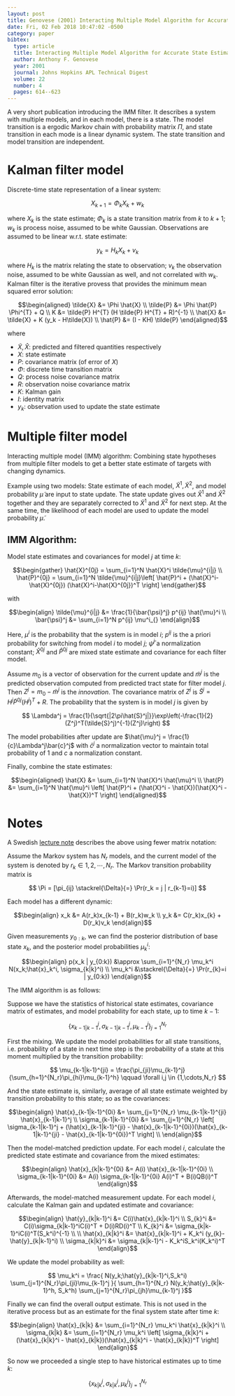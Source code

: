 ```yaml
---
layout: post
title: Genovese (2001) Interacting Multiple Model Algorithm for Accurate State Estimation of Maneuvering Targets
date: Fri, 02 Feb 2018 10:47:02 -0500
category: paper
bibtex:
  type: article
  title: Interacting Multiple Model Algorithm for Accurate State Estimation of Maneuvering Targets
  author: Anthony F. Genovese
  year: 2001
  journal: Johns Hopkins APL Technical Digest
  volume: 22
  number: 4
  pages: 614--623
---
```


A very short publication introducing the IMM filter. It describes a system with
multiple models, and in each model, there is a state. The model transition is a
ergodic Markov chain with probability matrix $\Pi$, and state transition in each
mode is a linear dynamic system. The state transition and model transition are
independent.

# Kalman filter model

Discrete-time state representation of a linear system:

$$ X_{k+1} = \Phi_k X_k + w_k $$

where $X_k$ is the state estimate; $\Phi_k$ is a state transition matrix from
$k$ to $k+1$; $w_k$ is process noise, assumed to be white Gaussian. Observations
are assumed to be linear w.r.t. state estimate:

$$ y_k = H_k X_k + v_k $$

where $H_k$ is the matrix relating the state to observation; $v_k$ the
observation noise, assumed to be white Gaussian as well, and not correlated with
$w_k$. Kalman filter is the iterative provess that provides the minimum mean
squared error solution:

$$\begin{aligned}
 \tilde{X} &= \Phi \hat{X} \\
 \tilde{P} &= \Phi \hat{P} \Phi^{T} + Q \\
 K &= \tilde{P} H^{T} (H \tilde{P} H^{T} + R)^{-1} \\
 \hat{X} &= \tilde{X} + K (y_k - H\tilde{X}) \\
 \hat{P} &= (I - KH) \tilde{P}
\end{aligned}$$

where

- $\tilde{X}, \hat{X}$: predicted and filtered quantities respectively
- $X$: state estimate
- $P$: covariance matrix (of error of $X$)
- $\Phi$: discrete time transition matrix
- $Q$: process noise covariance matrix
- $R$: observation noise covariance matrix
- $K$: Kalman gain
- $I$: identity matrix
- $y_k$: observation used to update the state estimate

# Multiple filter model
Interacting multiple model (IMM) algorithm: Combining state hypotheses from
multiple filter models to get a better state estimate of targets with changing
dynamics.

Example using two models: State estimate of each model, $\tilde{X}^1,
\tilde{X}^2$, and model probability $\tilde{\mu}$ are input to state update.
The state update gives out $\hat{X}^1$ and $\hat{X}^2$ together and they
are separately corrected to $\tilde{X}^1$ and $\tilde{X}^2$ for next
step. At the same time, the likelihood of each model are used to update the
model probability $\tilde{\mu}$.

## IMM Algorithm:

Model state estimates and covariances for model $j$ at time $k$:

$$\begin{gather}
\hat{X}^{0j} = \sum_{i=1}^N \hat{X}^i \tilde{\mu}^{i|j}
\\
\hat{P}^{0j} = \sum_{i=1}^N
    \tilde{\mu}^{i|j}\left[
        \hat{P}^i +
        (\hat{X}^i-\hat{X}^{0j})
        (\hat{X}^i-\hat{X}^{0j})^T
    \right]
\end{gather}$$

with

$$\begin{align}
\tilde{\mu}^{i|j} &= \frac{1}{\bar{\psi}^j} p^{ij} \hat{\mu}^i \\
\bar{\psi}^j &= \sum_{i=1}^N p^{ij} \mu^i_{}
\end{align}$$

Here, $\mu^i$ is the probability that the system is in model $i$; $p^{ij}$ is
the a priori probability for switching from model $i$ to model $j$;
$\bar{\psi}^j$ a normalization constant;
$\hat{X}^{0j}$ and $\hat{P}^{0j}$ are mixed state estimate and covariance for
each filter model.

Assume $m_0$ is a vector of observation for the current update and $\tilde{m}^j$
is the predicted observation computed from predicted tract state for filter
model $j$. Then $Z^j = m_0 - \tilde{m}^j$ is the *innovation*. The covariance
matrix of $Z^j$ is $\tilde{S}^j = H^j\tilde{P}^{0j}(H^j)^T+R$. The probability
that the system is in model $j$ is given by

$$ \Lambda^j =
\frac{1}{\sqrt{|2\pi\hat{S}^j|}}\exp\left(-\frac{1}{2}(Z^j)^T(\tilde{S}^j)^{-1}(Z^j)\right)
$$

The model probabilities after update are $\hat{\mu}^j = \frac{1}{c}\Lambda^j\bar{c}^j$
with $\bar{c}^j$ a normalization vector to maintain total probability of 1 and
$c$ a normalization constant.

Finally, combine the state estimates:

$$\begin{aligned}
\hat{X} &= \sum_{i=1}^N \hat{X}^i \hat{\mu}^i \\
\hat{P} &= \sum_{i=1}^N
    \hat{\mu}^i \left[
        \hat{P}^i + (\hat{X}^i - \hat{X})(\hat{X}^i - \hat{X})^T
    \right]
\end{aligned}$$

# Notes
A Swedish [lecture note](http://www.control.isy.liu.se/student/graduate/TargetTracking/IMMderivation.pdf)
describes the above using fewer matrix notation:

Assume the Markov system has $N_r$ models, and the current model of the system
is denoted by $r_k\in{1,2,\cdots,N_r}$. The Markov transition probability matrix is

$$ \Pi = [\pi_{ij} \stackrel{\Delta}{=} \Pr(r_k = j | r_{k-1}=i)] $$

Each model has a different dynamic:

$$\begin{align}
x_k &= A(r_k)x_{k-1} + B(r_k)w_k \\
y_k &= C(r_k)x_{k} + D(r_k)v_k
\end{align}$$

Given measurements $y_{0:k}$, we can find the posterior distribution of base state
$x_k$, and the posterior model probabilities $\mu_k^i$:

$$\begin{align}
p(x_k | y_{0:k}) &\approx \sum_{i=1}^{N_r} \mu_k^i N(x_k;\hat{x}_k^i, \sigma_{k|k}^i) \\
\mu_k^i &\stackrel{\Delta}{=} \Pr(r_{k}=i | y_{0:k})
\end{align}$$

The IMM algorithm is as follows:

Suppose we have the statistics of historical state estimates, covariance matrix
of estimates, and model probability for each state, up to time $k-1$:

$$ \{ x_{k-1|k-1}^j, \sigma_{k-1|k-1}^j, \mu_{k-1}^j\}_{j=1}^{N_r} $$

First the mixing. We update the model probabilities for all state transitions,
i.e. probability of a state in next time step is the probability of a state at
this moment multiplied by the transition probability:

$$ \mu_{k-1|k-1}^{ji} = \frac{\pi_{ji}\mu_{k-1}^j}{\sum_{h=1}^{N_r}\pi_{hi}\mu_{k-1}^h} \qquad \forall i,j \in {1,\cdots,N_r} $$

And the state estimate is, similarly, average of all state estimate weighted by
transition probability to this state; so as the covariances:

$$\begin{align}
\hat{x}_{k-1|k-1}^{0i} &= \sum_{j=1}^{N_r} \mu_{k-1|k-1}^{ji} \hat{x}_{k-1|k-1}^j \\
\sigma_{k-1|k-1}^{0i} &= \sum_{j=1}^{N_r}
    \left[
        \sigma_{k-1|k-1}^j + (\hat{x}_{k-1|k-1}^{ji} - \hat{x}_{k-1|k-1}^{0i})(\hat{x}_{k-1|k-1}^{ji} - \hat{x}_{k-1|k-1}^{0i})^T
    \right] \\
\end{align}$$

Then the model-matched prediction update. For each model $i$, calculate the
predicted state estimate and covariance from the mixed estimates:

$$\begin{align}
\hat{x}_{k|k-1}^{0i} &= A(i) \hat{x}_{k-1|k-1}^{0i} \\
\sigma_{k-1|k-1}^{0i} &= A(i) \sigma_{k-1|k-1}^{0i} A(i)^T + B(i)QB(i)^T
\end{align}$$

Afterwards, the model-matched measurement update. For each model $i$, calculate
the Kalman gain and updated estimate and covariance:

$$\begin{align}
\hat{y}_{k|k-1}^i &= C(i)\hat{x}_{k|k-1}^i \\
S_{k}^i &= C(i)\sigma_{k|k-1}^iC(i)^T + D(i)RD(i)^T \\
K_{k}^i &= \sigma_{k|k-1}^iC(i)^T(S_k^i)^{-1} \\
\\
\hat{x}_{k|k}^i &= \hat{x}_{k|k-1}^i + K_k^i (y_{k}-\hat{y}_{k|k-1}^i) \\
\sigma_{k|k}^i &= \sigma_{k|k-1}^i - K_k^iS_k^i(K_k^i)^T
\end{align}$$

We update the model probability as well:

$$ \mu_k^i = \frac{
    N(y_k;\hat{y}_{k|k-1}^i,S_k^i) \sum_{j=1}^{N_r}\pi_{ji}\mu_{k-1}^j
}{
    \sum_{h=1}^{N_r} N(y_k;\hat{y}_{k|k-1}^h, S_k^h) \sum_{j=1}^{N_r}\pi_{jh}\mu_{k-1}^j
}$$

Finally we can find the overall output estimate. This is not used in the
iterative process but as an estimate for the final system state after time $k$:

$$\begin{align}
\hat{x}_{k|k} &= \sum_{i=1}^{N_r} \mu_k^i \hat{x}_{k|k}^i \\
\sigma_{k|k} &= \sum_{i=1}^{N_r}
    \mu_k^i \left[
        \sigma_{k|k}^i + (\hat{x}_{k|k}^i - \hat{x}_{k|k})(\hat{x}_{k|k}^i - \hat{x}_{k|k})^T
    \right]
\end{align}$$

So now we proceeded a single step to have historical estimates up to time $k$:

$$ \{ x_{k|k}^j, \sigma_{k|k}^j, \mu_{k}^j\}_{j=1}^{N_r} $$
